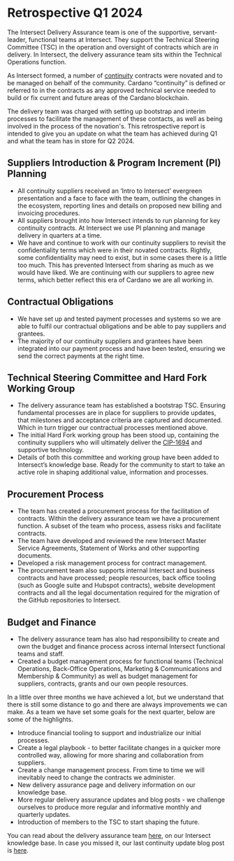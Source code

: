 # Retrospective Q1 2024

The Intersect Delivery Assurance team is one of the supportive, servant-leader, functional teams at Intersect. They support the Technical Steering Committee (TSC) in the operation and oversight of contracts which are in delivery. In Intersect, the delivery assurance team sits within the Technical Operations function.&#x20;

As Intersect formed, a number of [continuity](https://docs.intersectmbo.org/intersect-overview/working-on-cardano) contracts were novated and to be managed on behalf of the community. Cardano “continuity” is defined or referred to in the contracts as any approved technical service needed to build or fix current and future areas of the Cardano blockchain.&#x20;

The delivery team was charged with setting up bootstrap and interim processes to facilitate the management of these contacts, as well as being involved in the process of the novation's. This retrospective report is intended to give you an update on what the team has achieved during Q1 and what the team has in store for Q2 2024.

## **Suppliers Introduction & Program Increment (PI) Planning**

* All continuity suppliers received an ‘Intro to Intersect’ evergreen presentation and a face to face with the team, outlining the changes in the ecosystem, reporting lines and details on proposed new billing and invoicing procedures. &#x20;
* All suppliers brought into how Intersect intends to run planning for key continuity contracts. At Intersect we use PI planning and manage delivery in quarters at a time.
* We have and continue to work with our continuity suppliers to revisit the confidentiality terms which were in their novated contracts. Rightly, some confidentiality may need to exist, but in some cases there is a little too much. This has prevented Intersect from sharing as much as we would have liked. We are continuing with our suppliers to agree new terms, which better reflect this era of Cardano we are all working in.

## **Contractual Obligations**

* We have set up and tested payment processes and systems so we are able to fulfil our contractual obligations and be able to pay suppliers and grantees.&#x20;
* The majority of our continuity suppliers and grantees have been integrated into our payment process and have been tested, ensuring we send the correct payments at the right time.

## **Technical Steering Committee and Hard Fork Working Group**

* The delivery assurance team has established a bootstrap TSC. Ensuring fundamental processes are in place for suppliers to provide updates, that milestones and acceptance criteria are captured and documented. Which in turn trigger our contractual processes mentioned above.&#x20;
* The initial Hard Fork working group has been stood up, containing the continuity suppliers who will ultimately deliver the [CIP-1694](https://www.1694.io/) and supportive technology.&#x20;
* Details of both this committee and working group have been added to Intersect’s knowledge base. Ready for the community to start to take an active role in shaping additional value, information and processes.

## **Procurement Process**

* The team has created a procurement process for the facilitation of contracts. Within the delivery assurance team we have a procurement function. A subset of the team who process, assess risks and facilitate contracts.
* The team have developed and reviewed the new Intersect Master Service Agreements, Statement of Works and other supporting documents.
* Developed a risk management process for contract management.
* The procurement team also supports internal Intersect and business contracts and have processed; people resources, back office tooling (such as Google suite and Hubspot contracts), website development contracts and all the legal documentation required for the migration of the GitHub repositories to Intersect.

## **Budget and Finance**

* The delivery assurance team has also had responsibility to create and own the budget and finance process across internal Intersect functional teams and staff.&#x20;
* Created a budget management process for functional teams (Technical Operations, Back-Office Operations, Marketing & Communications and Membership & Community) as well as budget management for suppliers, contracts, grants and our own people resources.

In a little over three months we have achieved a lot, but we understand that there is still some distance to go and there are always improvements we can make. As a team we have set some goals for the next quarter, below are some of the highlights.

* Introduce financial tooling to support and industrialize our initial processes.
* Create a legal playbook - to better facilitate changes in a quicker more controlled way, allowing for more sharing and collaboration from suppliers.
* Create a change management process. From time to time we will inevitably need to change the contracts we administer.&#x20;
* New delivery assurance page and delivery information on our knowledge base.
* More regular delivery assurance updates and blog posts - we challenge ourselves to produce more regular and informative monthly and quarterly updates.
* Introduction of members to the TSC to start shaping the future.&#x20;

You can read about the delivery assurance team [here](../../../../intersect-overview/working-on-cardano/managing-delivery-partners/), on our Intersect knowledge base. In case you missed it, our last continuity update blog post is [here](https://www.intersectmbo.org/news/cardano-continuity).
